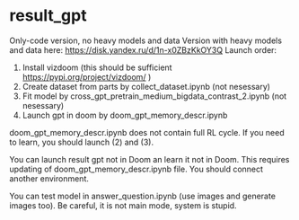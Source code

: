 # result_gpt
Only-code version, no heavy models and data
Version with heavy models and data here:
https://disk.yandex.ru/d/1n-x0ZBzKkOY3Q
Launch order:
1) Install vizdoom (this should be sufficient https://pypi.org/project/vizdoom/ )
2) Create dataset from parts by collect_dataset.ipynb (not nesessary)
3) Fit model by cross_gpt_pretrain_medium_bigdata_contrast_2.ipynb (not nesessary)
4) Launch gpt in doom by doom_gpt_memory_descr.ipynb

doom_gpt_memory_descr.ipynb does not contain full RL cycle. If you need to learn, you should launch (2) and (3).

You can launch result gpt not in Doom an learn it not in Doom. This requires updating of doom_gpt_memory_descr.ipynb file. You should connect another environment.

You can test model in answer_question.ipynb (use images and generate images too). Be careful, it is not main mode, system is stupid.